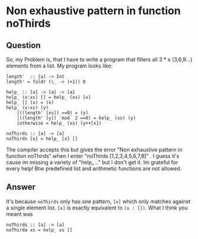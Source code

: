 
# Non exhaustive pattern in function noThirds

## Question
        
So, my Problem is, that I have to write a program that filters all 3 * x (3,6,9...) elements from a list. My program looks like:

    length'  :: [a] -> Int
    length' = foldr (\_ -> (+1)) 0
    
    help_ :: [a] -> [a] -> [a]
    help_ (x:xs) [] = help_ (xs) [x]
    help_ [] (x) = (x)
    help_ (x:xs) (y)
        |((length' [xs]) ==0) = (y)
        |((length' [y]) `mod` 2 ==0) = help_ (xs) (y)
        |otherwise = help_ (xs) (y++[x])
    
    noThirds :: [a] -> [a]
    noThirds [x] = help_ [x] []
    

The compiler accepts this but gives the error "Non exhaustive pattern in function noThirds" when I enter "noThirds \[1,2,3,4,5,6,7,8\]" . I guess it's cause im missing a variety of "help_ .." but I don't get it. Im grateful for every help! Btw predefined list and arithmetic functions are not allowed.

## Answer
        
It's because `noThirds` only has one pattern, `[x]` which only matches against a single element list. `[x]` is exactly equivalent to `(x : [])`. What I think you meant was

    noThirds :: [a] -> [a]
    noThirda xs = help_ xs []
